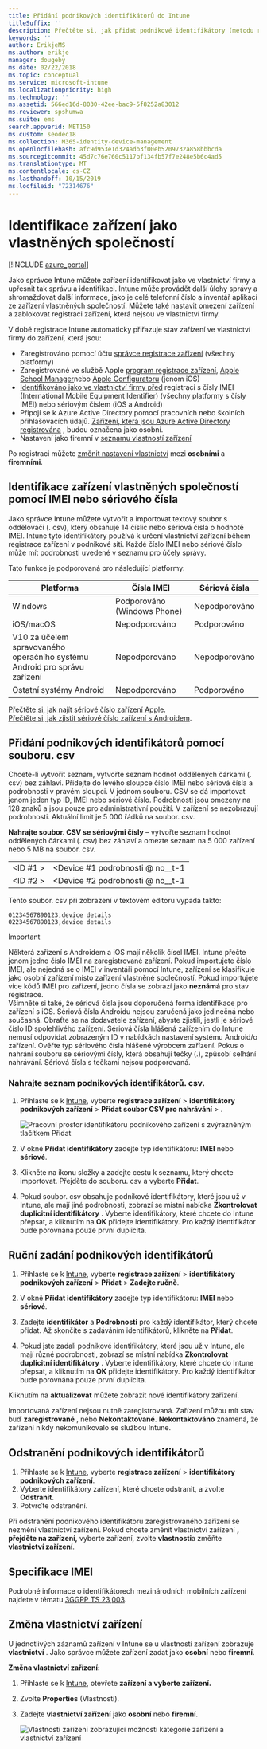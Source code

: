 ```yaml
---
title: Přidání podnikových identifikátorů do Intune
titleSuffix: ''
description: Přečtěte si, jak přidat podnikové identifikátory (metodu registrace, IMEI a sériová čísla) do Microsoft Intune.
keywords: ''
author: ErikjeMS
ms.author: erikje
manager: dougeby
ms.date: 02/22/2018
ms.topic: conceptual
ms.service: microsoft-intune
ms.localizationpriority: high
ms.technology: ''
ms.assetid: 566ed16d-8030-42ee-bac9-5f8252a83012
ms.reviewer: spshumwa
ms.suite: ems
search.appverid: MET150
ms.custom: seodec18
ms.collection: M365-identity-device-management
ms.openlocfilehash: afc9d953e1d324adb3f00eb5209732a858bbbcda
ms.sourcegitcommit: 45d7c76e760c5117bf134fb57f7e248e5b6c4ad5
ms.translationtype: MT
ms.contentlocale: cs-CZ
ms.lasthandoff: 10/15/2019
ms.locfileid: "72314676"
---
```

# <a name="identify-devices-as-corporate-owned"></a>Identifikace zařízení jako vlastněných společností

[!INCLUDE [azure_portal](../includes/azure_portal.md)]

Jako správce Intune můžete zařízení identifikovat jako ve vlastnictví firmy a upřesnit tak správu a identifikaci. Intune může provádět další úlohy správy a shromažďovat další informace, jako je celé telefonní číslo a inventář aplikací ze zařízení vlastněných společností. Můžete také nastavit omezení zařízení a zablokovat registraci zařízení, která nejsou ve vlastnictví firmy.

V době registrace Intune automaticky přiřazuje stav zařízení ve vlastnictví firmy do zařízení, která jsou:

- Zaregistrováno pomocí účtu [správce registrace zařízení](device-enrollment-manager-enroll.md) (všechny platformy)
- Zaregistrované ve službě Apple [program registrace zařízení](device-enrollment-program-enroll-ios.md), [Apple School Manager](apple-school-manager-set-up-ios.md)nebo [Apple Configuratoru](apple-configurator-enroll-ios.md) (jenom iOS)
- [Identifikováno jako ve vlastnictví firmy před](#identify-corporate-owned-devices-with-imei-or-serial-number) registrací s čísly IMEI (International Mobile Equipment Identifier) (všechny platformy s čísly IMEI) nebo sériovým číslem (iOS a Android)
- Připojí se k Azure Active Directory pomocí pracovních nebo školních přihlašovacích údajů. [Zařízení, která jsou Azure Active Directory registrována](https://docs.microsoft.com/azure/active-directory/devices/overview) , budou označena jako osobní.
- Nastavení jako firemní v [seznamu vlastností zařízení](#change-device-ownership)

Po registraci můžete [změnit nastavení vlastnictví](#change-device-ownership) mezi **osobními** a **firemními**.

## <a name="identify-corporate-owned-devices-with-imei-or-serial-number"></a>Identifikace zařízení vlastněných společností pomocí IMEI nebo sériového čísla

Jako správce Intune můžete vytvořit a importovat textový soubor s oddělovači (. csv), který obsahuje 14 číslic nebo sériová čísla o hodnotě IMEI. Intune tyto identifikátory používá k určení vlastnictví zařízení během registrace zařízení v podnikové síti. Každé číslo IMEI nebo sériové číslo může mít podrobnosti uvedené v seznamu pro účely správy.

Tato funkce je podporovaná pro následující platformy:

| Platforma | Čísla IMEI | Sériová čísla |
|---|---|---|
| Windows | Podporováno (Windows Phone) | Nepodporováno |
| iOS/macOS | Nepodporováno | Podporováno |
| V10 za účelem spravovaného operačního systému Android pro správu zařízení | Nepodporováno | Nepodporováno |
| Ostatní systémy Android | Nepodporováno | Podporováno |

<!-- When you upload serial numbers for corporate-owned iOS devices, they must be paired with a corporate enrollment profile. Devices must then be enrolled using either Apple’s device enrollment program (DEP) or Apple Configurator to have them appear as corporate-owned. -->

[Přečtěte si, jak najít sériové číslo zařízení Apple](https://support.apple.com/HT204308).<br>
[Přečtěte si, jak zjistit sériové číslo zařízení s Androidem](https://support.google.com/store/answer/3333000).

## <a name="add-corporate-identifiers-by-using-a-csv-file"></a>Přidání podnikových identifikátorů pomocí souboru. csv
Chcete-li vytvořit seznam, vytvořte seznam hodnot oddělených čárkami (. csv) bez záhlaví. Přidejte do levého sloupce číslo IMEI nebo sériová čísla a podrobnosti v pravém sloupci. V jednom souboru. CSV se dá importovat jenom jeden typ ID, IMEI nebo sériové číslo. Podrobnosti jsou omezeny na 128 znaků a jsou pouze pro administrativní použití. V zařízení se nezobrazují podrobnosti. Aktuální limit je 5 000 řádků na soubor. csv.

**Nahrajte soubor. CSV se sériovými čísly** – vytvořte seznam hodnot oddělených čárkami (. csv) bez záhlaví a omezte seznam na 5 000 zařízení nebo 5 MB na soubor. csv.

|||
|-|-|
|&lt;ID #1 &gt;|&lt;Device #1 podrobnosti @ no__t-1|
|&lt;ID #2 &gt;|&lt;Device #2 podrobnosti @ no__t-1|

Tento soubor. csv při zobrazení v textovém editoru vypadá takto:

```
01234567890123,device details
02234567890123,device details
```

> [!IMPORTANT]
> Některá zařízení s Androidem a iOS mají několik čísel IMEI. Intune přečte jenom jedno číslo IMEI na zaregistrované zařízení. Pokud importujete číslo IMEI, ale nejedná se o IMEI v inventáři pomocí Intune, zařízení se klasifikuje jako osobní zařízení místo zařízení vlastněné společností. Pokud importujete více kódů IMEI pro zařízení, jedno čísla se zobrazí jako **neznámá** pro stav registrace.<br>
>Všimněte si také, že sériová čísla jsou doporučená forma identifikace pro zařízení s iOS.
>Sériová čísla Androidu nejsou zaručená jako jedinečná nebo současná. Obraťte se na dodavatele zařízení, abyste zjistili, jestli je sériové číslo ID spolehlivého zařízení.
>Sériová čísla hlášená zařízením do Intune nemusí odpovídat zobrazeným ID v nabídkách nastavení systému Android/o zařízení. Ověřte typ sériového čísla hlášené výrobcem zařízení.
>Pokus o nahrání souboru se sériovými čísly, která obsahují tečky (.), způsobí selhání nahrávání. Sériová čísla s tečkami nejsou podporovaná.

### <a name="upload-a-csv-list-of-corporate-identifiers"></a>Nahrajte seznam podnikových identifikátorů. csv.

1. Přihlaste se k [Intune](https://go.microsoft.com/fwlink/?linkid=2090973), vyberte **registrace zařízení** > **identifikátory podnikových zařízení** > **Přidat** **soubor CSV pro nahrávání** > .

   ![Pracovní prostor identifikátoru podnikového zařízení s zvýrazněným tlačítkem Přidat](./media/corporate-identifiers-add/add-corp-id.png)

2. V okně **Přidat identifikátory** zadejte typ identifikátoru: **IMEI** nebo **sériové**.

3. Klikněte na ikonu složky a zadejte cestu k seznamu, který chcete importovat. Přejděte do souboru. csv a vyberte **Přidat**. 

4. Pokud soubor. csv obsahuje podnikové identifikátory, které jsou už v Intune, ale mají jiné podrobnosti, zobrazí se místní nabídka **Zkontrolovat duplicitní identifikátory** . Vyberte identifikátory, které chcete do Intune přepsat, a kliknutím na **OK** přidejte identifikátory. Pro každý identifikátor bude porovnána pouze první duplicita.

## <a name="manually-enter-corporate-identifiers"></a>Ruční zadání podnikových identifikátorů

1. Přihlaste se k [Intune](https://go.microsoft.com/fwlink/?linkid=2090973), vyberte **registrace zařízení** > **identifikátory podnikových zařízení** > **Přidat** > **Zadejte ručně**.

2. V okně **Přidat identifikátory** zadejte typ identifikátoru: **IMEI** nebo **sériové**.

3. Zadejte **identifikátor** a **Podrobnosti** pro každý identifikátor, který chcete přidat. Až skončíte s zadáváním identifikátorů, klikněte na **Přidat**.

5. Pokud jste zadali podnikové identifikátory, které jsou už v Intune, ale mají různé podrobnosti, zobrazí se místní nabídka **Zkontrolovat duplicitní identifikátory** . Vyberte identifikátory, které chcete do Intune přepsat, a kliknutím na **OK** přidejte identifikátory. Pro každý identifikátor bude porovnána pouze první duplicita.

Kliknutím na **aktualizovat** můžete zobrazit nové identifikátory zařízení.

Importovaná zařízení nejsou nutně zaregistrovaná. Zařízení můžou mít stav buď **zaregistrované** , nebo **Nekontaktované**. **Nekontaktováno** znamená, že zařízení nikdy nekomunikovalo se službou Intune.

## <a name="delete-corporate-identifiers"></a>Odstranění podnikových identifikátorů

1. Přihlaste se k [Intune](https://go.microsoft.com/fwlink/?linkid=2090973), vyberte **registrace zařízení** > **identifikátory podnikových zařízení**.
2. Vyberte identifikátory zařízení, které chcete odstranit, a zvolte **Odstranit**.
3. Potvrďte odstranění.

Při odstranění podnikového identifikátoru zaregistrovaného zařízení se nezmění vlastnictví zařízení. Pokud chcete změnit vlastnictví zařízení **, přejděte na zařízení,** vyberte zařízení, zvolte **vlastnosti**a změňte **vlastnictví zařízení**.

## <a name="imei-specifications"></a>Specifikace IMEI
Podrobné informace o identifikátorech mezinárodních mobilních zařízení najdete v tématu [3GGPP TS 23,003](https://portal.3gpp.org/desktopmodules/Specifications/SpecificationDetails.aspx?specificationId=729).

## <a name="change-device-ownership"></a>Změna vlastnictví zařízení

U jednotlivých záznamů zařízení v Intune se u vlastností zařízení zobrazuje **vlastnictví** . Jako správce můžete zařízení zadat jako **osobní** nebo **firemní**.

**Změna vlastnictví zařízení:**
1. Přihlaste se k [Intune](https://go.microsoft.com/fwlink/?linkid=2090973), otevřete **zařízení a vyberte zařízení.**
2. Zvolte **Properties** (Vlastnosti).
3. Zadejte **vlastnictví zařízení** jako **osobní** nebo **firemní**.

   ![Vlastnosti zařízení zobrazující možnosti kategorie zařízení a vlastnictví zařízení](./media/corporate-identifiers-add/device-properties.png)
